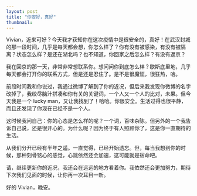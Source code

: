 ```yaml
---
layout: post
title: "你安好，真好"
thumbnail: 
---
```


Vivian，近来可好？今天我才获知你在这次疫情中是很安全的，真好！在武汉封城的那一段时间，几乎是每天都会想，你怎么样了？你有没有被感染，有没有被隔离？状态怎么样？是还在湖北吗？也不知道，你回家之后怎么样？有没有返京？

我在回京的那一天，非常非常想联系你。想问问你到底怎么样？歇斯底里地，几乎每天都会打开你的联系方式，但是还是忍住了。是不是很魔怔，很狂热，哈。

前段时间我和你说过，我通过微博了解到了你的近况，但后来我发现你微博的名字改掉了，我绞尽脑汁拼凑和你有关的关键词，一个人又一个人的比对，未果。但今天我是一个 lucky man，又让我找到了！哈哈。你很安全。生活过得也很平静，而且还发现了你现在已经不是一个人。

这时候我问自己：你的心态是怎么样的呢？一个词，百味杂陈。但另外的一个我告诉自己说，还是很开心的。为什么呢？因为终于有人照顾你了，这是你一直期待的生活。

从我们分开已经有半年之遥。一直觉得，已经开始遗忘。但，每当我想到你的时候，那种刻骨铭心的感觉，心跳依然还会加速，这可能就是宿命吧。

请，继续更新你的近况，我还会在远远的地方看着你。我依然还会更加努力，期待下次我们见面的时候，让你再一次耳目一新。

好的 Vivian，晚安。